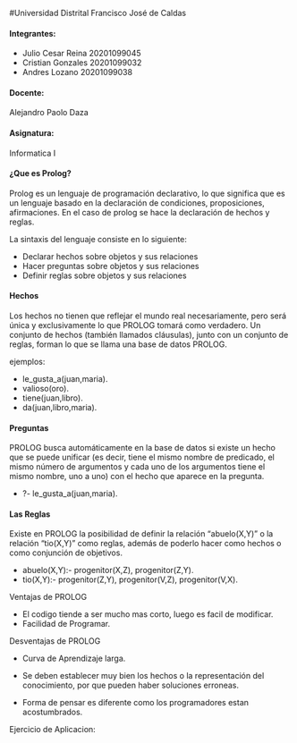 #Universidad Distrital Francisco José de Caldas

#### Integrantes: 

- Julio Cesar Reina      20201099045
- Cristian Gonzales      20201099032
- Andres Lozano          20201099038

#### Docente:

Alejandro Paolo Daza

#### Asignatura: 

Informatica I


#### ¿Que es Prolog?

Prolog es un lenguaje de programación declarativo, lo que significa que es un lenguaje basado en la declaración de condiciones, proposiciones, afirmaciones. En el caso de prolog se hace la declaración de hechos y reglas.

La sintaxis del lenguaje consiste en lo siguiente:
- Declarar hechos sobre objetos y sus relaciones
- Hacer preguntas sobre objetos y sus relaciones
- Definir reglas sobre objetos y sus relaciones

#### Hechos

Los hechos no tienen que reflejar el mundo real necesariamente, pero será única y exclusivamente lo que PROLOG tomará como verdadero. Un conjunto de hechos (también llamados cláusulas), junto con un conjunto de reglas, forman lo que se llama una base de datos PROLOG.

ejemplos:

- le_gusta_a(juan,maria).
- valioso(oro).
- tiene(juan,libro).
- da(juan,libro,maria).

#### Preguntas

PROLOG busca automáticamente en la base de datos si existe un hecho que se puede unificar (es decir, tiene el mismo nombre de predicado, el mismo número de argumentos y cada uno de los argumentos tiene el mismo nombre, uno a uno) con el hecho que aparece en la pregunta. 

- ?- le_gusta_a(juan,maria).

#### Las Reglas

Existe en PROLOG la posibilidad de definir la relación “abuelo(X,Y)” o la relación “tio(X,Y)” como reglas, además de poderlo hacer como hechos o como conjunción de objetivos.

- abuelo(X,Y):- progenitor(X,Z), progenitor(Z,Y).
- tio(X,Y):- progenitor(Z,Y), progenitor(V,Z), progenitor(V,X).

Ventajas de PROLOG

- El codigo tiende a ser mucho mas corto, luego es facil de modificar.
- Facilidad de Programar.

Desventajas de PROLOG

- Curva de Aprendizaje larga.
- Se deben establecer muy bien los hechos o la representación del conocimiento, por que pueden haber soluciones erroneas.

- Forma de pensar es diferente como los programadores estan acostumbrados.



Ejercicio de Aplicacion:



